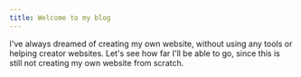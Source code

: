 ```yaml
---
title: Welcome to my blog
---
```


I've always dreamed of creating my own website, without using any tools or helping creator websites. Let's see how far I'll be able to go, since this is still not creating my own website from scratch.
